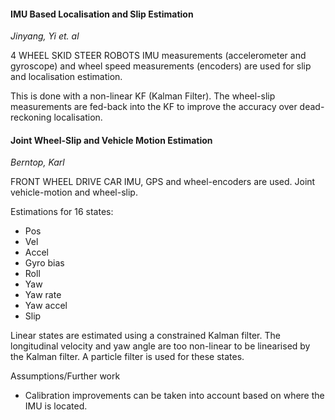 #### IMU Based Localisation and Slip Estimation

*Jinyang, Yi et. al*

4 WHEEL SKID STEER ROBOTS
IMU measurements (accelerometer and gyroscope) and wheel speed measurements (encoders) are used for slip and localisation estimation.

This is done with a non-linear KF (Kalman Filter). The wheel-slip measurements are fed-back into the KF to improve the accuracy over dead-reckoning localisation.

#### Joint Wheel-Slip and Vehicle Motion Estimation

*Berntop, Karl*

FRONT WHEEL DRIVE CAR
IMU, GPS and wheel-encoders are used. Joint vehicle-motion and wheel-slip.

Estimations for 16 states:
- Pos
- Vel
- Accel
- Gyro bias
- Roll
- Yaw
- Yaw rate
- Yaw accel
- Slip

Linear states are estimated using a constrained Kalman filter. The longitudinal velocity and yaw angle are too non-linear to be linearised by the Kalman filter. A particle filter is used for these states. 

Assumptions/Further work
- Calibration improvements can be taken into account based on where the IMU is located. 